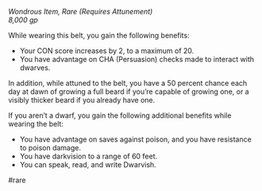 *Wondrous Item, Rare (Requires Attunement)*  
*8,000 gp*

While wearing this belt, you gain the following benefits:
* Your CON score increases by 2, to a maximum of 20.
* You have advantage on CHA (Persuasion) checks made to interact with dwarves.

In addition, while attuned to the belt, you have a 50 percent chance each day at dawn of growing a full beard if you’re capable of growing one, or a visibly thicker beard if you already have one.

If you aren’t a dwarf, you gain the following additional benefits while wearing the belt:
* You have advantage on saves against poison, and you have resistance to poison damage.
* You have darkvision to a range of 60 feet.
* You can speak, read, and write Dwarvish.

#rare
